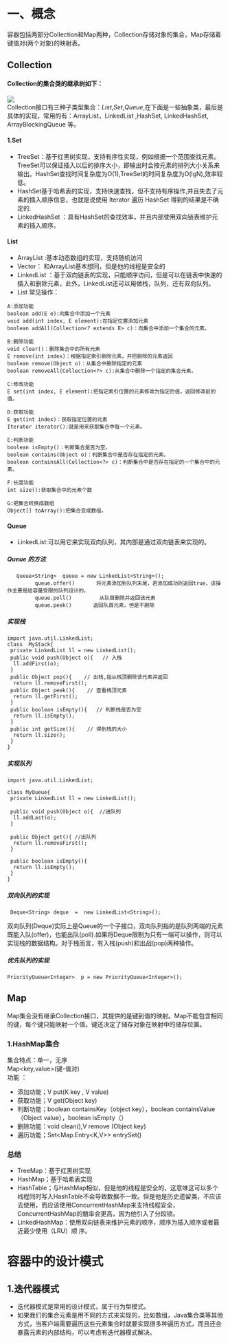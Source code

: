 # 一、概念  
容器包括两部分Collection和Map两种，Collection存储对象的集合，Map存储着键值对(两个对象)的映射表。
## Collection 
#### Collection的集合类的继承树如下：

![](https://img-blog.csdnimg.cn/20190717224652123.png?x-oss-process=image/watermark,type_ZmFuZ3poZW5naGVpdGk,shadow_10,text_aHR0cHM6Ly9ibG9nLmNzZG4ubmV0L2phdmFlZV9nYW8=,size_16,color_FFFFFF,t_70)  
Collection接口有三种子类型集合：_*List*_,_*Set*_,_*Queue*_,在下面是一些抽象类，最后是具体的实现，常用的有：ArrayList，LinkedList ,HashSet, LinkedHashSet,  ArrayBlockingQueue 等。  
#### 1.Set  
* TreeSet：基于红黑树实现，支持有序性实现，例如根据一个范围查找元素。TreeSet可以保证插入以后的排序大小，即输出时会按元素的排列大小关系来输出。HashSet查找时间复杂度为O(1),TreeSet的时间复杂度为O(lgN),效率较低。  
* HashSet基于哈希表的实现，支持快速查找，但不支持有序操作,并且失去了元素的插⼊顺序信息，也就是说使⽤ Iterator 遍历 HashSet 得到的结果是不确定的.
* LinkedHashSet ：具有HashSet的查找效率，并且内部使用双向链表维护元素的插入顺序。  
  
#### List  
* ArrayList :基本动态数组的实现，支持随机访问
* Vector： 和ArrayList基本想同，但是他的线程是安全的
* LinkedList ：基于双向链表的实现，只能顺序访问，但是可以在链表中快速的插入和删除元素，此外，LinkedList还可以用做栈，队列，还有双向队列。  
* List 常见操作：  
``` 
A:添加功能
boolean add(E e):向集合中添加一个元素
void add(int index, E element):在指定位置添加元素
boolean addAll(Collection<? extends E> c)：向集合中添加一个集合的元素。
    
B:删除功能
void clear()：删除集合中的所有元素
E remove(int index)：根据指定索引删除元素，并把删除的元素返回
boolean remove(Object o)：从集合中删除指定的元素
boolean removeAll(Collection<?> c):从集合中删除一个指定的集合元素。

C:修改功能
E set(int index, E element):把指定索引位置的元素修改为指定的值，返回修改前的值。

D:获取功能
E get(int index)：获取指定位置的元素
Iterator iterator():就是用来获取集合中每一个元素。

E:判断功能
boolean isEmpty()：判断集合是否为空。
boolean contains(Object o)：判断集合中是否存在指定的元素。
boolean containsAll(Collection<?> c)：判断集合中是否存在指定的一个集合中的元素。

F:长度功能
int size():获取集合中的元素个数

G:把集合转换成数组
Object[] toArray():把集合变成数组。  
```  
#### Queue  
* LinkedList:可以用它来实现双向队列，其内部是通过双向链表来实现的。
##### Queue 的方法
```
   Queue<String>  queue = new LinkedList<String>();  
         queue.offer()       将元素添加到队列末尾，若添加成功则返回true，该操作主要是给容量受限的队列设计的。
         queue.poll()         从队首删除并返回该元素
         queue.peek()       返回队首元素，但是不删除 
```

##### 实现栈
```
import java.util.LinkedList;
class  MyStack{
 private LinkedList ll = new LinkedList();
 public void push(Object o){   // 入栈
  ll.addFirst(o);
 }
 public Object pop(){    // 出栈,指从栈顶删除该元素并返回
  return ll.removeFirst();
 public Object peek(){    // 查看栈顶元素
  return ll.getFirst();
 }
 public boolean isEmpty(){   // 判断栈是否为空
  return ll.isEmpty();
 }
 public int getSize(){    // 得到栈的大小
  return ll.size();
 }
}
```  
##### 实现队列  
```  
import java.util.LinkedList;

class MyQueue{
 private LinkedList ll = new LinkedList();
 
 public void push(Object o){  //进队列
  ll.addLast(o);
 }
 
 public Object get(){ //出队列
  return ll.removeFirst();
 }
 
 public boolean isEmpty(){
  return ll.isEmpty();
 }
}  
```    
##### 双向队列的实现  
```
 Deque<String> deque  =  new LinkedList<String>();
``` 
双向队列(Deque)实际上是Queue的一个子接口，双向队列指的是队列两端的元素既能入队(offer)，也能出队(poll).如果将Deque限制为只有一端可以操作，则可以实现栈的数据结构。对于栈而言，有入栈(push)和出战(pop)两种操作。
##### 优先队列的实现  
```
PriorityQueue<Integer>  p = new PriorityQueue<Integer>();  
``` 
## Map  
Map集合没有继承Collection接口，其提供的是键到值的映射。Map不能包含相同的键，每个键只能映射一个值。键还决定了储存对象在映射中的储存位置。
### 1.HashMap集合  
集合特点：单一，无序  
Map<key,value>(键-值对)  
功能 ：
* 添加功能；V put(K key , V value) 
* 获取功能；V get(Object key) 
* 判断功能；boolean containsKey（object key），boolean containsValue（Object value），boolean isEmpty（）
* 删除功能：void clean(),V remove (Object key)  
* 遍历功能；Set<Map.Entry<K,V>> entrySet()  
### 总结  
* TreeMap：基于红黑树实现  
* HashMap；基于哈希表实现
* HashTable；与HashMap相似，但是他的线程是安全的，这意味这可以多个线程同时写入HashTable不会导致数据不一致。但是他是历史遗留类，不应该去使用，而应该使用ConcurrentHashMap来支持线程安全，ConcurrentHashMap的魈率会更高，因为他引入了分段锁。  
* LinkedHashMap：使⽤双向链表来维护元素的顺序，顺序为插⼊顺序或者最近最少使⽤（LRU）顺
序。  
# 容器中的设计模式  
## 1.迭代器模式  
* 迭代器模式是常用的设计模式，属于行为型模式。
* 如果我们的集合元素是用不同的方式来实现的，比如数组，Java集合类等其他方式，当客户端需要遍历这些元素集合时就要实现很多种遍历方式，而且还会暴露元素的内部结构，可以考虑有迭代器模式解决。